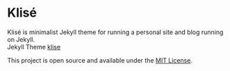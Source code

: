# Klisé

Klisé is minimalist Jekyll theme for running a personal site and blog running on Jekyll.<br>
Jekyll Theme <a href="https://github.com/piharpi/jekyll-klise" target="_blank" rel="noopener">klise</a>

This project is open source and available under the [MIT License](LICENSE).
